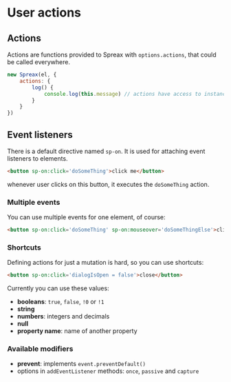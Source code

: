 # User actions
## Actions
Actions are functions provided to Spreax with `options.actions`, that could be called everywhere.
```js
new Spreax(el, {
	actions: {
		log() {
			console.log(this.message) // actions have access to instance properties
		}
	}
})
```
## Event listeners
There is a default directive named `sp-on`. It is used for attaching event listeners to elements. 
```html
<button sp-on:click='doSomeThing'>click me</button>
```
whenever user clicks on this button, it executes the `doSomeThing` action.
### Multiple events
You can use multiple events for one element, of course:
```html
<button sp-on:click='doSomeThing' sp-on:mouseover='doSomeThingElse'>click or hover over me</button>
```
### Shortcuts
Defining actions for just a mutation is hard, so you can use shortcuts:
```html
<button sp-on:click='dialogIsOpen = false'>close</button>
```
Currently you can use these values:
- **booleans**: `true`, `false`, `!0` or `!1`
- **string**
- **numbers**: integers and decimals
- **null**
- **property name**: name of another property 
### Available modifiers
- **prevent**: implements `event.preventDefault()`
- options in `addEventListener` methods: `once`, `passive` and `capture`